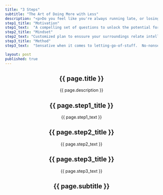```yaml
---
title: "3 Steps"
subtitle: "The Art of Doing More with Less"
description: "<p>Do you feel like you're always running late, or losing things?</p><p>Are you reluctant to ask people over because you're sick of shutting the door on an ever increasing amount of stuff?</p><p>Our three-step interior therepy program will cut through the clutter.</p><p>A new harmonious environment will leave you free to do more of what's important to you.</p><p>With less.</p>"
step1_title: "Motivation"
step1_text:  "A compelling set of questions to unlock the potential for your living / workspace"
step2_title: "Mindset"
step2_text: "Customized plan to enssure your surroundings relate intelligently to who you are"
step3_title: "Method"
step3_text:  "Sensative when it comes to letting-go-of-stuff.  No-nonsense getting you organized"

layout: post
published: true
---
```


<!-- Intro Header -->
<header id="header" class="intro container-fluid">
	<div class="intro-body">
				<div class="row">
					<div class="col-md-2 col-md-offset-10 title"><h2>{{ page.title }}</h2></div>
					<div class="col-md-5 col-md-offset-1 description"><span class="" style="text-align:left;">{{ page.description  }}</span></div>
						<div class="col-md-5 col-md-offset-1">
							<div class="col-md-3 col-md-offset-3 step1"><h2>{{ page.step1_title }}</h2><p>{{ page.step1_text }}</p></div>
							<div class="col-md-3 col-md-offset-2 step2"><h2>{{ page.step2_title }}</h2><p>{{ page.step2_text }}</p></div>
							<div class="col-md-3 col-md-offset-1 step3"><h2>{{ page.step3_title }}</h2><p>{{ page.step3_text }}</p></div>
						<a href="#testamonials" class="btn btn-circle page-scroll">
						  <i class="fa fa-angle-double-down animated"></i></a>
						</div>
					<div class="col-md-2 col-md-offset-1 subtitle"><h2>{{ page.subtitle }}</h2></div>
				</div>
	</div>
</header>

<!--a href="#about" class="btn btn-circle page-scroll"-->
